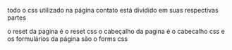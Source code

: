 todo o css utilizado na página contato está dividido em suas respectivas partes

o reset da pagina é o reset css
o cabeçalho da pagina é o cabecalho css
e os formulários da página são o forms css
